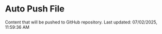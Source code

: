 # Auto Push File

Content that will be pushed to GitHub repository.
Last updated: 07/02/2025, 11:59:36 AM